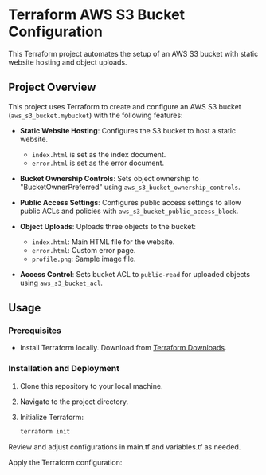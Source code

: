 # Terraform AWS S3 Bucket Configuration

This Terraform project automates the setup of an AWS S3 bucket with static website hosting and object uploads.

## Project Overview

This project uses Terraform to create and configure an AWS S3 bucket (`aws_s3_bucket.mybucket`) with the following features:

- **Static Website Hosting**: Configures the S3 bucket to host a static website.
  - `index.html` is set as the index document.
  - `error.html` is set as the error document.

- **Bucket Ownership Controls**: Sets object ownership to "BucketOwnerPreferred" using `aws_s3_bucket_ownership_controls`.

- **Public Access Settings**: Configures public access settings to allow public ACLs and policies with `aws_s3_bucket_public_access_block`.

- **Object Uploads**: Uploads three objects to the bucket:
  - `index.html`: Main HTML file for the website.
  - `error.html`: Custom error page.
  - `profile.png`: Sample image file.

- **Access Control**: Sets bucket ACL to `public-read` for uploaded objects using `aws_s3_bucket_acl`.

## Usage

### Prerequisites

- Install Terraform locally. Download from [Terraform Downloads](https://www.terraform.io/downloads.html).

### Installation and Deployment

1. Clone this repository to your local machine.

2. Navigate to the project directory.

3. Initialize Terraform:
   ```bash
   terraform init
Review and adjust configurations in main.tf and variables.tf as needed.

Apply the Terraform configuration:
